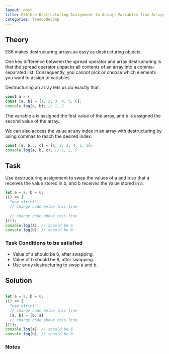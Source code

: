 ```yaml
---
layout: post
title: ES6 Use Destructuring Assignment to Assign Variables from Arrays
categories: freeCodeCamp
---
```


## Theory
ES6 makes destructuring arrays as easy as destructuring objects.

One key difference between the spread operator and array destructuring is that the spread operator unpacks all contents of an array into a comma-separated list. Consequently, you cannot pick or choose which elements you want to assign to variables.

Destructuring an array lets us do exactly that:

```js
const a = {
const [a, b] = [1, 2, 3, 4, 5, 6];
console.log(a, b); // 1, 2
```
The variable a is assigned the first value of the array, and b is assigned the second value of the array.

We can also access the value at any index in an array with destructuring by using commas to reach the desired index:

```js
const [a, b,,, c] = [1, 2, 3, 4, 5, 6];
console.log(a, b, c); // 1, 2, 5
```

## Task
Use destructuring assignment to swap the values of a and b so that a receives the value stored in b, and b receives the value stored in a.

```js
let a = 8, b = 6;
(() => {
  "use strict";
  // change code below this line
  
  // change code above this line
})();
console.log(a); // should be 6
console.log(b); // should be 8
```

### Task Conditions to be satisfied
- Value of a should be 6, after swapping.
- Value of b should be 8, after swapping.
- Use array destructuring to swap a and b.

## Solution
```javascript

let a = 8, b = 6;
(() => {
  "use strict";
  // change code below this line
  [a, b] = [b, a]
  // change code above this line
})();
console.log(a); // should be 6
console.log(b); // should be 8

```

### Notes
  